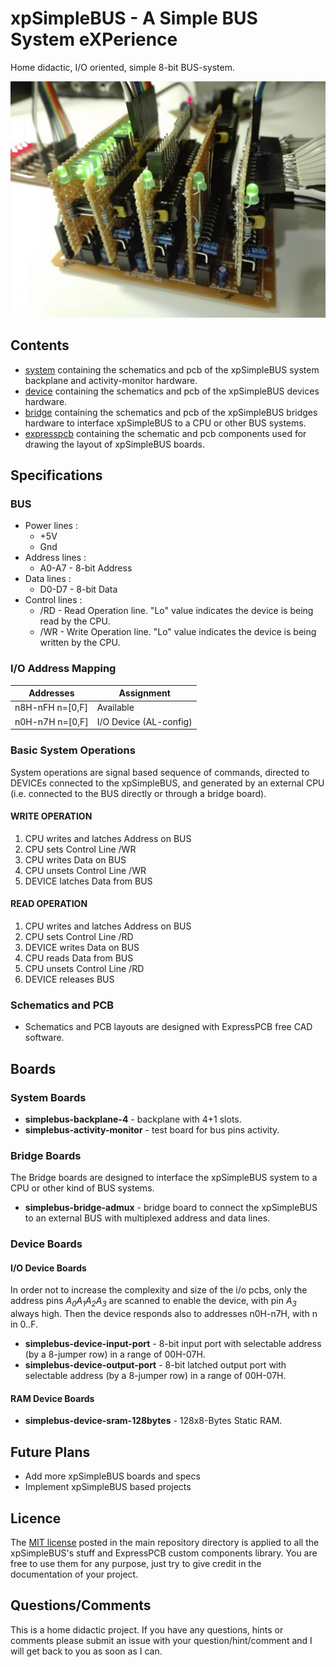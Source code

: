 # xpSimpleBUS - A Simple BUS System eXPerience
Home didactic, I/O oriented, simple 8-bit BUS-system.

![simplebus.jpg](.images/simplebus.jpg)

## Contents
* [system](https://github.com/gom9000/xp-simplebus/tree/master/system/) containing the schematics and pcb of the xpSimpleBUS system backplane and activity-monitor hardware.
* [device](https://github.com/gom9000/xp-simplebus/tree/master/device/) containing the schematics and pcb of the xpSimpleBUS devices hardware.
* [bridge](https://github.com/gom9000/xp-simplebus/tree/master/bridge/) containing the schematics and pcb of the xpSimpleBUS bridges hardware to interface xpSimpleBUS to a CPU or other BUS systems.
* [expresspcb](https://github.com/gom9000/xp-simplebus/tree/master/expresspcb/) containing the schematic and pcb components used for drawing the layout of xpSimpleBUS boards.


## Specifications

### BUS

* Power lines :
	* +5V
	* Gnd
* Address lines :
	* A0-A7 - 8-bit Address
* Data lines :
	* D0-D7 - 8-bit Data
* Control lines :
    * /RD - Read Operation line. "Lo" value indicates the device is being read by the CPU.
	* /WR - Write Operation line. "Lo" value indicates the device is being written by the CPU.

### I/O Address Mapping
| Addresses        | Assignment             |
|------------------|------------------------|
| n8H-nFH  n=[0,F] | Available              |
| n0H-n7H  n=[0,F] | I/O Device (AL-config) |

### Basic System Operations
System operations are signal based sequence of commands, directed to DEVICEs connected to the xpSimpleBUS, and generated by an external CPU (i.e. connected to the BUS directly or through a bridge board).

#### WRITE OPERATION
1. CPU writes and latches Address on BUS
2. CPU sets Control Line /WR
3. CPU writes Data on BUS
4. CPU unsets Control Line /WR
5. DEVICE latches Data from BUS

#### READ OPERATION
1. CPU writes and latches Address on BUS
2. CPU sets Control Line /RD
4. DEVICE writes Data on BUS
5. CPU reads Data from BUS
6. CPU unsets Control Line /RD
7. DEVICE releases BUS

### Schematics and PCB
* Schematics and PCB layouts are designed with ExpressPCB free CAD software.


## Boards

### System Boards
* **simplebus-backplane-4** - backplane with 4+1 slots.
* **simplebus-activity-monitor** - test board for bus pins activity.

### Bridge Boards
The Bridge boards are designed to interface the xpSimpleBUS system to a CPU or other kind of BUS systems.
* **simplebus-bridge-admux** - bridge board to connect the xpSimpleBUS to an external BUS with multiplexed address and data lines.

### Device Boards
#### I/O Device Boards
In order not to increase the complexity and size of the i/o pcbs, only the address pins *A<sub>0</sub>A<sub>1</sub>A<sub>2</sub>A<sub>3</sub>* are scanned to enable the device, with pin *A<sub>3</sub>* always high. Then the device responds also to addresses n0H-n7H, with n in 0..F.

* **simplebus-device-input-port** - 8-bit input port with selectable address (by a 8-jumper row) in a range of 00H-07H.
* **simplebus-device-output-port** - 8-bit latched output port with selectable address (by a 8-jumper row) in a range of 00H-07H.

#### RAM Device Boards
* **simplebus-device-sram-128bytes** - 128x8-Bytes Static RAM.


## Future Plans
* Add more xpSimpleBUS boards and specs
* Implement xpSimpleBUS based projects


## Licence
The [MIT license](https://github.com/gom9000/xp-bus-simplebus/blob/master/LICENSE/) posted in the main repository directory is applied to all the xpSimpleBUS's stuff and ExpressPCB custom components library.
You are free to use them for any purpose, just try to give credit in the documentation of your project.


## Questions/Comments
This is a home didactic project. If you have any questions, hints or comments please submit an issue with your question/hint/comment and I will get back to you as soon as I can.
